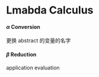 # Lmabda Calculus

#### $\alpha$ Conversion

更换 abstract 的变量的名字

#### $\beta$ Reduction

application evaluation

